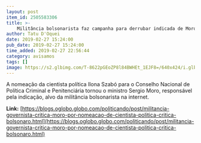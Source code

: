 ```yaml
---
layout: post
item_id: 2505583306
title: >-
    Militância bolsonarista faz campanha para derrubar indicada de Moro para conselho
author: Tatu D'Oquei
date: 2019-02-27 15:24:00
pub_date: 2019-02-27 15:24:00
time_added: 2019-02-27 22:56:44
category: avisamos
tags: []
image: https://s2.glbimg.com/T-8622pGEoZP8l84BWHEt_1EJF8=/640x424/i.glbimg.com/og/ig/infoglobo1/f/original/2019/02/27/72263543_ri_rio_de_janeiro_rj_16-10-2017_-_2018_brasil_do_amanha_ilona_szabo_instituto_igarape_local.jpg
---
```


A nomeação da cientista política Ilona Szabó para o Conselho Nacional de Política Criminal e Penitenciária tornou o ministro Sergio Moro, responsável pela indicação, alvo da militância bolsonarista na internet.

**Link:** [https://blogs.oglobo.globo.com/politicando/post/militancia-governista-critica-moro-por-nomeacao-de-cientista-politica-critica-bolsonaro.html](https://blogs.oglobo.globo.com/politicando/post/militancia-governista-critica-moro-por-nomeacao-de-cientista-politica-critica-bolsonaro.html)

